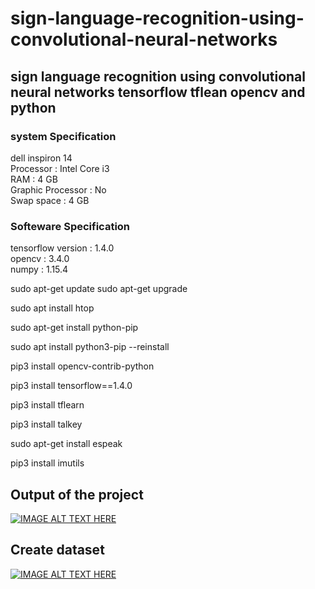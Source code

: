 # sign-language-recognition-using-convolutional-neural-networks
## sign language recognition using convolutional neural networks tensorflow tflean opencv and python

### system Specification<br />
dell inspiron 14<br />
Processor : Intel Core i3<br />
RAM : 4 GB<br />
Graphic Processor : No<br />
Swap space : 4 GB<br />

### Softeware Specification<br />
tensorflow version : 1.4.0<br />
opencv : 3.4.0<br />
numpy : 1.15.4<br />


sudo apt-get update
sudo apt-get upgrade

sudo apt install htop

sudo apt-get install python-pip

sudo apt install python3-pip --reinstall

pip3 install opencv-contrib-python

pip3 install tensorflow==1.4.0

pip3 install tflearn

pip3 install talkey

sudo apt-get install espeak

pip3 install imutils

 ## Output of the project

[![IMAGE ALT TEXT HERE](https://img.youtube.com/vi/3TOiZiPHpTU/0.jpg)](https://www.youtube.com/watch?v=3TOiZiPHpTU&t=7s)


## Create dataset

[![IMAGE ALT TEXT HERE](https://img.youtube.com/vi/6H-YQlrgn6U/0.jpg)](https://www.youtube.com/watch?v=6H-YQlrgn6U&t=7s)


